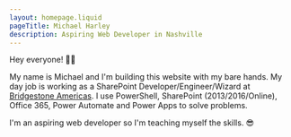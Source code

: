 ```yaml
---
layout: homepage.liquid
pageTitle: Michael Harley
description: Aspiring Web Developer in Nashville
---
```

Hey everyone! 👋🏻

My name is Michael and I'm building this website with my bare hands. My day job is working as a SharePoint Developer/Engineer/Wizard at [Bridgestone Americas](https://www.bridgestoneamericas.com). I use PowerShell, SharePoint (2013/2016/Online), Office 365, Power Automate and Power Apps to solve problems.

I'm an aspiring web developer so I'm teaching myself the skills. 😎